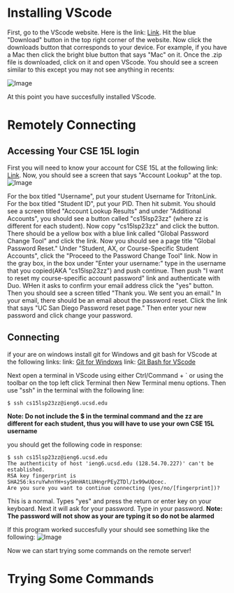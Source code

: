 # Installing VScode
First, go to the VScode website. Here is the link: [Link](https://code.visualstudio.com/). Hit the blue "Download" button in the top right corner of the website. Now click the downloads button that corresponds to your device. For example, if you have a Mac then click the bright blue button that says "Mac" on it. Once the .zip file is downloaded, click on it and open VScode.
You should see a screen similar to this except you may not see anything in recents:

![Image](https://user-images.githubusercontent.com/126924884/230634340-0774a3b0-15fb-408a-8f10-50925ae13eb9.png)

At this point you have succesfully installed VScode.

# Remotely Connecting
## Accessing Your CSE 15L login
First you will need to know your account for CSE 15L at the following link: [Link](https://sdacs.ucsd.edu/~icc/index.php). Now, you should see a screen that says "Account Lookup" at the top. ![Image](https://user-images.githubusercontent.com/126924884/230638434-9ad063dd-b6f7-4e87-b827-693171a78478.png)

For the box titled "Username", put your student Username for TritonLink. For the box titled "Student ID", put your PID. Then hit submit. You should see a screen titled "Account Lookup Results" and under "Additional Accounts", you should see a button called "cs15lsp23zz" (where zz is different for each student). Now copy "cs15lsp23zz" and click the button. There should be a yellow box with a blue link called "Global Password Change Tool" and click the link. Now you should see a page title "Global Password Reset." Under "Student, AX, or Course-Specific Student Accounts", click the "Proceed to the Password Change Tool" link. Now in the gray box, in the box under "Enter your username:" type in the username that you copied(AKA "cs15lsp23zz") and push continue. Then push "I want to reset my course-specific account password" link and authenticate with Duo. WHen it asks to confirm your email address click the "yes" button. Then you should see a screen titled "Thank you. We sent you an email." In your email, there should be an email about the password reset. Click the link that says "UC San Diego Password reset page." Then enter your new password and click change your password.

## Connecting
if your are on windows install git for Windows and git bash for VScode at the following links:
link: [Git for Windows](https://gitforwindows.org/)
link: [Git Bash for VScode](https://stackoverflow.com/questions/42606837/how-do-i-use-bash-on-windows-from-the-visual-studio-code-integrated-terminal/50527994#50527994)

Next open a terminal in VScode using either Ctrl/Command + ` or using the toolbar on the top left click Terminal then New Terminal menu options. 
Then use "ssh" in the terminal with the following line:
```
$ ssh cs15lsp23zz@ieng6.ucsd.edu
```
**Note: Do not include the $ in the terminal command and the zz are different for each student, thus you will have to use your own CSE 15L username**

you should get the following code in response:
```
$ ssh cs15lsp23zz@ieng6.ucsd.edu
The authenticity of host 'ieng6.ucsd.edu (128.54.70.227)' can't be established.
RSA key fingerprint is SHA256:ksruYwhnYH+sySHnHAtLUHngrPEyZTDl/1x99wUQcec.
Are you sure you want to continue connecting (yes/no/[fingerprint])? 

```
This is a normal. Types "yes" and press the return or enter key on your keyboard.
Next it will ask for your password. Type in your password.
**Note: The password will not show as your are typing it so do not be alarmed**

If this program worked succesfully your should see something like the following:
![Image](https://user-images.githubusercontent.com/126924884/230695410-0cc36c98-12d6-4b9c-b310-69d8fe90599d.png)

Now we can start trying some commands on the remote server!

# Trying Some Commands


